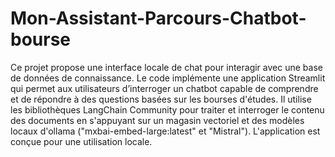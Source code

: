 # Mon-Assistant-Parcours-Chatbot-bourse
Ce projet propose une interface locale de chat pour interagir avec une base de données de connaissance. Le code implémente une application Streamlit qui permet aux utilisateurs d’interroger un chatbot capable de comprendre et de répondre à des questions  basées sur les bourses d'études. Il utilise les bibliothèques LangChain Community pour traiter et interroger le contenu des documents en s'appuyant sur un magasin vectoriel et des modèles locaux d'ollama ("mxbai-embed-large:latest" et "Mistral"). L'application est conçue pour une utilisation locale.
<picture>
 <source media="(prefers-color-scheme: dark)" srcset="![image](https://github.com/user-attachments/assets/8cd5bbb9-d6c3-4bde-a1c4-b23c322bd688)
">
</picture>

